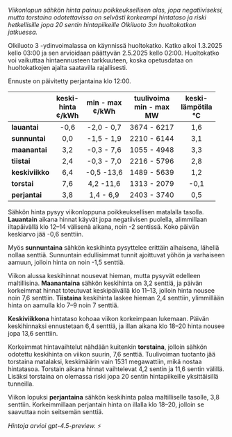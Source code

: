 *Viikonlopun sähkön hinta painuu poikkeuksellisen alas, jopa negatiiviseksi, mutta torstaina odotettavissa on selvästi korkeampi hintataso ja riski hetkellisille jopa 20 sentin hintapiikeille Olkiluoto 3:n huoltokatkon jatkuessa.*

Olkiluoto 3 -ydinvoimalassa on käynnissä huoltokatko. Katko alkoi 1.3.2025 kello 03:00 ja sen arvioidaan päättyvän 2.5.2025 kello 02:00. Huoltokatko voi vaikuttaa hintaennusteen tarkkuuteen, koska opetusdataa on huoltokatkojen ajalta saatavilla rajallisesti.

Ennuste on päivitetty perjantaina klo 12:00.

|          | keski-<br>hinta<br>¢/kWh | min - max<br>¢/kWh | tuulivoima<br>min - max<br>MW | keski-<br>lämpötila<br>°C |
|:-------------|:----------------:|:----------------:|:-------------:|:-------------:|
| **lauantai**   | -0,6 | -2,0 - 0,7 | 3674 - 6217 | 1,6 |
| **sunnuntai**  | 0,0  | -1,5 - 1,9 | 2210 - 6144 | 3,1 |
| **maanantai**  | 3,2  | -0,3 - 7,6 | 1055 - 4948 | 3,3 |
| **tiistai**    | 2,4  | -0,3 - 7,0 | 2216 - 5796 | 2,8 |
| **keskiviikko**| 6,4  | -0,5 -13,6 | 1489 - 5639 | 1,2 |
| **torstai**    | 7,6  |  4,2 -11,6 | 1313 - 2079 | -0,1 |
| **perjantai**  | 3,8  |  1,4 - 6,9 | 2403 - 3740 | 0,5 |

Sähkön hinta pysyy viikonloppuna poikkeuksellisen matalalla tasolla. **Lauantain** aikana hinnat käyvät jopa negatiivisen puolella, alimmillaan iltapäivällä klo 12–14 välisenä aikana, noin -2 sentissä. Koko päivän keskiarvo jää -0,6 senttiin.

Myös **sunnuntaina** sähkön keskihinta pysyttelee erittäin alhaisena, lähellä nollaa senttiä. Sunnuntain edullisimmat tunnit ajoittuvat yöhön ja varhaiseen aamuun, jolloin hinta on noin -1,5 senttiä.

Viikon alussa keskihinnat nousevat hieman, mutta pysyvät edelleen maltillisina. **Maanantaina** sähkön keskihinta on 3,2 senttiä, ja päivän korkeimmat hinnat toteutuvat keskipäivällä klo 11–13, jolloin hinta nousee noin 7,6 senttiin. **Tiistaina** keskihinta laskee hieman 2,4 senttiin, ylimmillään hinta on aamulla klo 7–9 noin 7 senttiä.

**Keskiviikkona** hintataso kohoaa viikon korkeimpaan lukemaan. Päivän keskihinnaksi ennustetaan 6,4 senttiä, ja illan aikana klo 18–20 hinta nousee jopa 13,6 senttiin.

Korkeimmat hintavaihtelut nähdään kuitenkin **torstaina**, jolloin sähkön odotettu keskihinta on viikon suurin, 7,6 senttiä. Tuulivoiman tuotanto jää torstaina matalaksi, keskimäärin vain 1531 megawattiin, mikä nostaa hintatasoa. Torstain aikana hinnat vaihtelevat 4,2 sentin ja 11,6 sentin välillä. Lisäksi torstaina on olemassa riski jopa 20 sentin hintapiikeille yksittäisillä tunneilla.

Viikon lopuksi **perjantaina** sähkön keskihinta palaa maltilliselle tasolle, 3,8 senttiin. Korkeimmillaan perjantain hinta on illalla klo 18–20, jolloin se saavuttaa noin seitsemän senttiä.

*Hintoja arvioi gpt-4.5-preview.* ⚡
